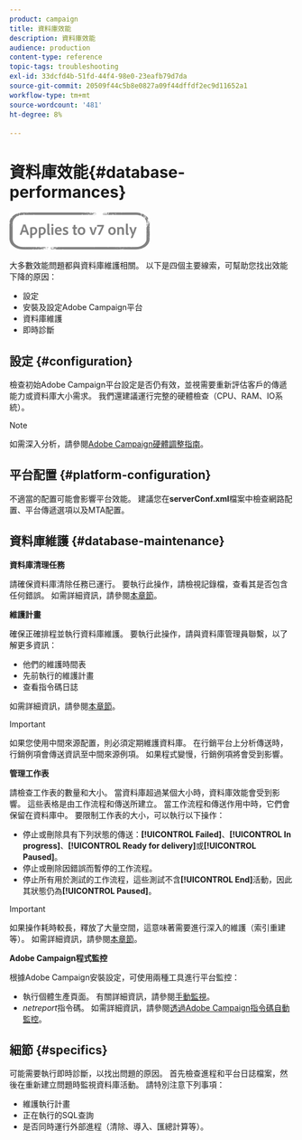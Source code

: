 ```yaml
---
product: campaign
title: 資料庫效能
description: 資料庫效能
audience: production
content-type: reference
topic-tags: troubleshooting
exl-id: 33dcfd4b-51fd-44f4-98e0-23eafb79d7da
source-git-commit: 20509f44c5b8e0827a09f44dffdf2ec9d11652a1
workflow-type: tm+mt
source-wordcount: '481'
ht-degree: 8%

---
```


# 資料庫效能{#database-performances}

![](../../assets/v7-only.svg)

大多數效能問題都與資料庫維護相關。 以下是四個主要線索，可幫助您找出效能下降的原因：

* 設定
* 安裝及設定Adobe Campaign平台
* 資料庫維護
* 即時診斷

## 設定 {#configuration}

檢查初始Adobe Campaign平台設定是否仍有效，並視需要重新評估客戶的傳遞能力或資料庫大小需求。 我們還建議運行完整的硬體檢查（CPU、RAM、IO系統）。

>[!NOTE]
>
>如需深入分析，請參閱[Adobe Campaign硬體調整指南](https://helpx.adobe.com/tw/campaign/kb/hardware-sizing-guide.html)。

## 平台配置 {#platform-configuration}

不適當的配置可能會影響平台效能。 建議您在&#x200B;**serverConf.xml**&#x200B;檔案中檢查網路配置、平台傳遞選項以及MTA配置。

## 資料庫維護 {#database-maintenance}

**資料庫清理任務**

請確保資料庫清除任務已運行。 要執行此操作，請檢視記錄檔，查看其是否包含任何錯誤。 如需詳細資訊，請參閱[本章節](../../production/using/database-cleanup-workflow.md)。

**維護計畫**

確保正確排程並執行資料庫維護。 要執行此操作，請與資料庫管理員聯繫，以了解更多資訊：

* 他們的維護時間表
* 先前執行的維護計畫
* 查看指令碼日誌

如需詳細資訊，請參閱[本章節](../../production/using/recommendations.md)。

>[!IMPORTANT]
>
>如果您使用中間來源配置，則必須定期維護資料庫。 在行銷平台上分析傳送時，行銷例項會傳送資訊至中間來源例項。 如果程式變慢，行銷例項將會受到影響。

**管理工作表**

請檢查工作表的數量和大小。 當資料庫超過某個大小時，資料庫效能會受到影響。 這些表格是由工作流程和傳送所建立。 當工作流程和傳送作用中時，它們會保留在資料庫中。 要限制工作表的大小，可以執行以下操作：

* 停止或刪除具有下列狀態的傳送：**[!UICONTROL Failed]**、**[!UICONTROL In progress]**、**[!UICONTROL Ready for delivery]**&#x200B;或&#x200B;**[!UICONTROL Paused]**。
* 停止或刪除因錯誤而暫停的工作流程。
* 停止所有用於測試的工作流程，這些測試不含&#x200B;**[!UICONTROL End]**&#x200B;活動，因此其狀態仍為&#x200B;**[!UICONTROL Paused]**。

>[!IMPORTANT]
>
>如果操作耗時較長，釋放了大量空間，這意味著需要進行深入的維護（索引重建等）。 如需詳細資訊，請參閱[本章節](../../production/using/recommendations.md)。

**Adobe Campaign程式監控**

根據Adobe Campaign安裝設定，可使用兩種工具進行平台監控：

* 執行個體生產頁面。 有關詳細資訊，請參閱[手動監視](../../production/using/monitoring-processes.md#manual-monitoring)。
* *netreport*&#x200B;指令碼。 如需詳細資訊，請參閱[透過Adobe Campaign指令碼自動監控](../../production/using/monitoring-processes.md#automatic-monitoring-via-adobe-campaign-scripts)。

## 細節 {#specifics}

可能需要執行即時診斷，以找出問題的原因。 首先檢查進程和平台日誌檔案，然後在重新建立問題時監視資料庫活動。 請特別注意下列事項：

* 維護執行計畫
* 正在執行的SQL查詢
* 是否同時運行外部進程（清除、導入、匯總計算等）。
